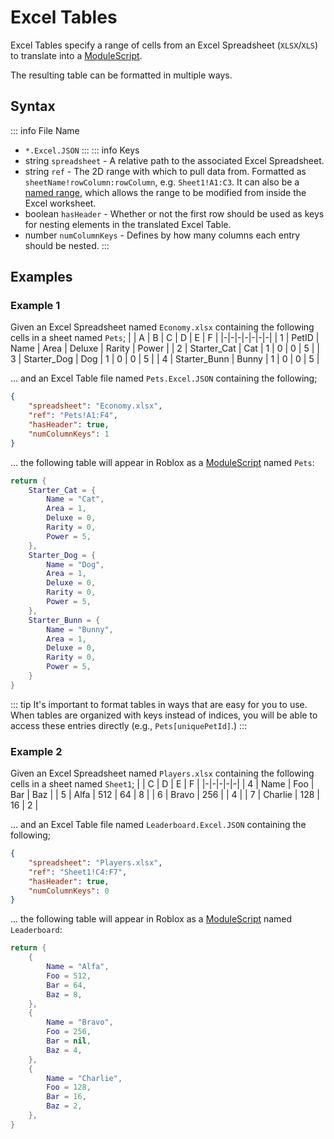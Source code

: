 # Excel Tables

Excel Tables specify a range of cells from an Excel Spreadsheet (`XLSX`/`XLS`) to translate into a [ModuleScript](https://create.roblox.com/docs/reference/engine/classes/ModuleScript).

The resulting table can be formatted in multiple ways.

## Syntax

::: info File Name
- `*.Excel.JSON`
:::
::: info Keys
- string `spreadsheet` - A relative path to the associated Excel Spreadsheet.
- string `ref` - The 2D range with which to pull data from. Formatted as `sheetName!rowColumn:rowColumn`, e.g. `Sheet1!A1:C3`. It can also be a [named range](https://support.microsoft.com/en-us/office/create-a-named-range-from-selected-cells-in-a-worksheet-fd8905ed-1130-4cca-9bb0-ad02b7e594fd), which allows the range to be modified from inside the Excel worksheet.
- boolean `hasHeader` - Whether or not the first row should be used as keys for nesting elements in the translated Excel Table.
- number `numColumnKeys` - Defines by how many columns each entry should be nested.
:::

## Examples

### Example 1

Given an Excel Spreadsheet named `Economy.xlsx` containing the following cells in a sheet named `Pets`;
| | A | B | C | D | E | F |
|-|-|-|-|-|-|-|
| 1 | PetID | Name | Area | Deluxe | Rarity | Power |
| 2 | Starter_Cat | Cat | 1 | 0 | 0 | 5 |
| 3 | Starter_Dog | Dog | 1 | 0 | 0 | 5 |
| 4 | Starter_Bunn | Bunny | 1 | 0 | 0 | 5 |

... and an Excel Table file named `Pets.Excel.JSON` containing the following;
```json
{
	"spreadsheet": "Economy.xlsx",
	"ref": "Pets!A1:F4",
	"hasHeader": true,
	"numColumnKeys": 1
}
```
... the following table will appear in Roblox as a [ModuleScript](https://create.roblox.com/docs/reference/engine/classes/ModuleScript) named `Pets`:
```lua
return {
	Starter_Cat = {
		Name = "Cat",
		Area = 1,
		Deluxe = 0,
		Rarity = 0,
		Power = 5,
	},
	Starter_Dog = {
		Name = "Dog",
		Area = 1,
		Deluxe = 0,
		Rarity = 0,
		Power = 5,
	},
	Starter_Bunn = {
		Name = "Bunny",
		Area = 1,
		Deluxe = 0,
		Rarity = 0,
		Power = 5,
	}
}
```
::: tip
It's important to format tables in ways that are easy for you to use. When tables are organized with keys instead of indices, you will be able to access these entries directly (e.g., `Pets[uniquePetId]`.)
:::

### Example 2

Given an Excel Spreadsheet named `Players.xlsx` containing the following cells in a sheet named `Sheet1`;
| | C | D | E | F |
|-|-|-|-|-|
| 4 | Name | Foo | Bar | Baz |
| 5 | Alfa | 512 | 64 | 8 |
| 6 | Bravo | 256 | | 4 |
| 7 | Charlie | 128 | 16 | 2 |

... and an Excel Table file named `Leaderboard.Excel.JSON` containing the following;
```json
{
    "spreadsheet": "Players.xlsx",
    "ref": "Sheet1!C4:F7",
    "hasHeader": true,
    "numColumnKeys": 0
}
```
... the following table will appear in Roblox as a [ModuleScript](https://create.roblox.com/docs/reference/engine/classes/ModuleScript) named `Leaderboard`:
```lua
return {
	{
		Name = "Alfa",
		Foo = 512,
		Bar = 64,
		Baz = 8,
	},
	{
		Name = "Bravo",
		Foo = 256,
		Bar = nil,
		Baz = 4,
	},
	{
		Name = "Charlie",
		Foo = 128,
		Bar = 16,
		Baz = 2,
	},
}
```
